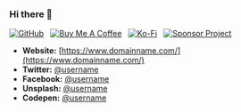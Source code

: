 ### Hi there 👋

[![GitHub](https://srv-cdn.himpfen.io/badges/github/github-flat.svg)](https://github.com/sponsors/brandonhimpfen/) &nbsp; [![Buy Me A Coffee](https://srv-cdn.himpfen.io/badges/buymeacoffee/buymeacoffee-flat.svg)](https://www.buymeacoffee.com/brandonhimpfen) &nbsp; [![Ko-Fi](https://srv-cdn.himpfen.io/badges/kofi/kofi-flat.svg)](https://ko-fi.com/brandonhimpfen) &nbsp; [![Sponsor Project](https://srv-cdn.himpfen.io/badges/sponsor-project/sponsor-project-flat.svg)](https://github.com/brandonhimpfen/donate/blob/main/README.md)

- **Website:** [https://www.domainname.com/](https://www.domainname.com/)
- **Twitter:** [@username](https://twitter.com/username)
- **Facebook:** [@username](https://www.facebook.com/username)
- **Unsplash:** [@username](https://unsplash.com/@username)
- **Codepen:** [@username](https://codepen.io/username)
